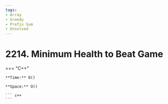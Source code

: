 ```yaml
---
tags:
- Array
- Greedy
- Prefix Sum
- Unsolved
---
```



# 2214. Minimum Health to Beat Game

=== "C++"

    **Time:** O()

    **Space:** O()

    ``` c++
    ```